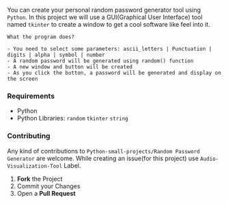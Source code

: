 You can create your personal random password generator tool using `Python`. In this project we will use a GUI(Graphical User Interface) tool named `tkinter` to create a window to get a cool software like feel into it.

```
What the program does?

- You need to select some parameters: ascii_letters | Punctuation | digits | alpha | symbol | number
- A random password will be generated using random() function
- A new window and button will be created
- As you click the button, a password will be generated and display on the screen
```

### Requirements

- Python
- Python Libraries: `random` `tkinter` `string`

### Contributing

Any kind of contributions to `Python-small-projects/Random Password Generator` are welcome. While creating an issue(for this project) use `Audio-Visualization-Tool` Label.

1. **Fork** the Project
2. Commit your Changes
3. Open a **Pull Request**
